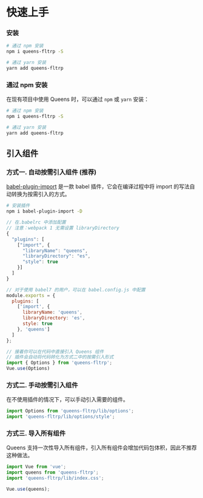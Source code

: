 # 快速上手

### 安装

```bash
# 通过 npm 安装
npm i queens-fltrp -S

# 通过 yarn 安装
yarn add queens-fltrp
```

### 通过 npm 安装

在现有项目中使用 Queens 时，可以通过 `npm` 或 `yarn` 安装：

```bash
# 通过 npm 安装
npm i queens-fltrp -S

# 通过 yarn 安装
yarn add queens-fltrp
```

## 引入组件

### 方式一. 自动按需引入组件 (推荐)

[babel-plugin-import](https://github.com/ant-design/babel-plugin-import) 是一款 babel 插件，它会在编译过程中将 import 的写法自动转换为按需引入的方式。

```bash
# 安装插件
npm i babel-plugin-import -D
```

```js
// 在.babelrc 中添加配置
// 注意：webpack 1 无需设置 libraryDirectory
{
  "plugins": [
    ["import", {
      "libraryName": "queens",
      "libraryDirectory": "es",
      "style": true
    }]
  ]
}

// 对于使用 babel7 的用户，可以在 babel.config.js 中配置
module.exports = {
  plugins: [
    ['import', {
      libraryName: 'queens',
      libraryDirectory: 'es',
      style: true
    }, 'queens']
  ]
};
```

```js
// 接着你可以在代码中直接引入 Queens 组件
// 插件会自动将代码转化为方式二中的按需引入形式
import { Options } from 'queens-fltrp';
Vue.use(Options)
```

### 方式二. 手动按需引入组件

在不使用插件的情况下，可以手动引入需要的组件。

```js
import Options from 'queens-fltrp/lib/options';
import 'queens-fltrp/lib/options/style';
```

### 方式三. 导入所有组件

Queens 支持一次性导入所有组件，引入所有组件会增加代码包体积，因此不推荐这种做法。

```js
import Vue from 'vue';
import queens from 'queens-fltrp';
import 'queens-fltrp/lib/index.css';

Vue.use(queens);
```

